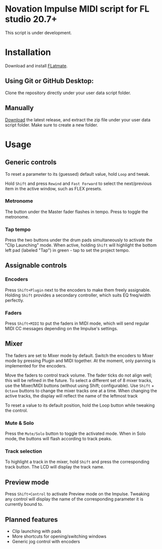 # Novation Impulse MIDI script for FL studio 20.7+

This script is under development. 

# Installation

Download and install [FLatmate](https://github.com/praashie/flatmate).

## Using Git or GitHub Desktop:
Clone the repository directly under your user data script folder.

## Manually
[Download](https://github.com/praashie/fl-novation-impulse/releases) the latest release, and extract the zip file under your user data script folder. Make sure to create a new folder.

# Usage

## Generic controls

To reset a parameter to its (guessed) default value, hold `Loop` and tweak.

Hold `Shift` and press `Rewind` and `Fast Forward` to select the next/previous item in the active window, such as FLEX presets.

### Metronome

The button under the Master fader flashes in tempo. Press to toggle the metronome.

### Tap tempo

Press the two buttons under the drum pads simultaneously to activate the "Clip Launching" mode.
When active, holding `Shift` will highlight the bottom left pad (labeled "Tap") in green - tap to set the project tempo.

## Assignable controls

### Encoders

Press `Shift+Plugin` next to the encoders to make them freely assignable.
Holding `Shift` provides a secondary controller, which suits EQ freq/width perfectly.

### Faders

Press `Shift+MIDI` to put the faders in MIDI mode, which will send regular MIDI CC messages depending on the Impulse's settings.

## Mixer

The faders are set to Mixer mode by default.
Switch the encoders to Mixer mode by pressing Plugin and MIDI together.
At the moment, only panning is implemented for the encoders.

Move the faders to control track volume.
The fader ticks do not align well; this will be refined in the future.
To select a different set of 8 mixer tracks, use the Mixer/MIDI buttons (without using Shift; configurable).
Use `Shift` + `Octave` buttons to change the mixer tracks one at a time.
When changing the active tracks, the display will reflect the name of the leftmost track

To reset a value to its default position, hold the Loop button while tweaking the control.

### Mute & Solo

Press the `Mute/Solo` button to toggle the activated mode. When in Solo mode, the buttons will flash according to track peaks.

### Track selection
To highlight a track in the mixer, hold `Shift` and press the corresponding track button. The LCD will display the track name.

## Preview mode

Press `Shift+Control` to activate Preview mode on the Impulse. Tweaking any control will display the name of the corresponding parameter it is currently bound to.

## Planned features

* Clip launching with pads
* More shortcuts for opening/switching windows
* Generic jog control with encoders
